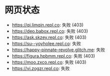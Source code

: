 # 网页状态
- https://qi.limqin.repl.co: 失败 (403)
- https://deo.babox.repl.co: 失败 (403)
- https://ask.skzey.repl.co: 失败 (403)
- https://su--yoyholee.repl.co: 失败
- https://happy-pinnate-revolve.glitch.me: 失败
- https://figura.hpbmm.repl.co: 失败 (403)
- https://moo.zxco.repl.co: 失败 (403)
- https://vi.zogzr.repl.co: 失败
